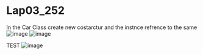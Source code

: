 # Lap03_252


In the Car Class create new costarctur and the instnce refrence to the same   
![image](https://user-images.githubusercontent.com/99211143/191053211-eb1330fc-4421-49c7-a763-a9f03c2a4ee5.png)
![image](https://user-images.githubusercontent.com/99211143/191053257-c5538767-8bfe-4364-b1d8-93fad13cec52.png)


TEST
![image](https://user-images.githubusercontent.com/99211143/191641609-dabce32e-036c-4380-8731-1b3bb13aef20.png)

